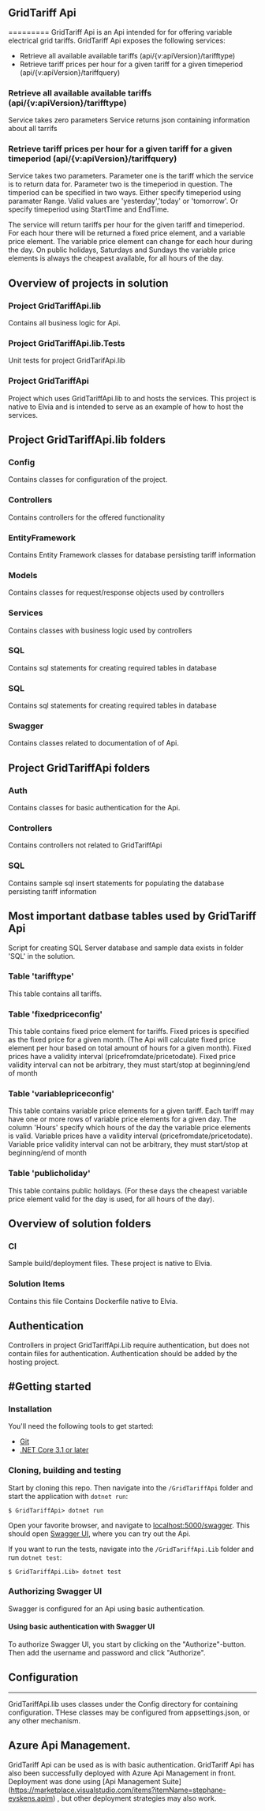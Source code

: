 ## GridTariff Api
=========
GridTariff Api is an Api intended for for offering variable electrical grid tariffs.
GridTariff Api exposes the following services:

* Retrieve all available available tariffs (api/{v:apiVersion}/tarifftype)
* Retrieve tariff prices per hour for a given tariff for a given timeperiod (api/{v:apiVersion}/tariffquery)

### Retrieve all available available tariffs (api/{v:apiVersion}/tarifftype)
Service takes zero parameters
Service returns json containing information about all tarrifs

### Retrieve tariff prices per hour for a given tariff for a given timeperiod (api/{v:apiVersion}/tariffquery)
Service takes two parameters.
Parameter one is the tariff which the service is to return data for.
Parameter two is the timeperiod in question.
The timperiod can be specified in two ways.
Either specify timeperiod using paramater Range. Valid values are 'yesterday','today' or 'tomorrow'.
Or specify timeperiod using StartTime and EndTime.

The service will return tariffs per hour for the given tariff and timeperiod.
For each hour there will be returned a fixed price element, and a variable price element.
The variable price element can change for each hour during the day.
On public holidays, Saturdays and Sundays the variable price elements is always the cheapest available, for all hours of the day.

## Overview of projects in solution

### Project GridTariffApi.lib
Contains all business logic for Api.

### Project GridTariffApi.lib.Tests
Unit tests for project GridTarifApi.lib

### Project GridTariffApi
Project which uses GridTariffApi.lib to and hosts the services.
This project is native to Elvia and is intended to serve as an example of how to host the services.

## Project GridTariffApi.lib folders

### Config
Contains classes for configuration of the project.

### Controllers
Contains controllers for the offered functionality

### EntityFramework
Contains Entity Framework classes for database persisting tariff information

### Models 
Contains classes for request/response objects used by controllers

### Services
Contains classes with business logic used by controllers

###  SQL
Contains sql statements for creating required tables in database

###  SQL
Contains sql statements for creating required tables in database

### Swagger
Contains classes related to documentation of of Api.


## Project GridTariffApi folders

### Auth
Contains classes for basic authentication for the Api.

### Controllers
Contains controllers not related to GridTariffApi

### SQL 
Contains sample sql insert statements for populating the database persisting tariff information

## Most important datbase tables used by GridTariff Api
Script for creating SQL Server database and sample data exists in folder 'SQL' in the solution.

### Table 'tarifftype'
This table contains all tariffs.

### Table 'fixedpriceconfig'
This table contains fixed price element for tariffs.
Fixed prices is specified as the fixed price for a given month.
(The Api will calculate fixed price element per hour based on total amount of hours for a given month).
Fixed prices have a validity interval (pricefromdate/pricetodate).
Fixed price validity interval can not be arbitrary, they must start/stop at beginning/end of month

### Table 'variablepriceconfig'
This table contains variable price elements for a given tariff.
Each tariff may have one or more rows of variable price elements for a given day.
The column 'Hours' specify which hours of the day the variable price elements is valid.
Variable prices have a validity interval (pricefromdate/pricetodate).
Variable price validity interval can not be arbitrary, they must start/stop at beginning/end of month

### Table 'publicholiday'
This table contains public holidays.
(For these days the cheapest variable price element valid for the day is used, for all hours of the day).

## Overview of solution folders

### CI
Sample build/deployment files.
These project is native to Elvia.

### Solution Items 
Contains this file
Contains Dockerfile native to Elvia.


## Authentication
Controllers in project GridTariffApi.Lib require authentication, but does not contain files for authentication.
Authentication should be added by the hosting project.

#Getting started
---------------
### Installation
You'll need the following tools to get started:
* [Git](https://git-scm.com/downloads)
* [.NET Core 3.1 or later](https://dotnet.microsoft.com/download)

### Cloning, building and testing
Start by cloning this repo. Then navigate into the `/GridTariffApi` folder and start the application with `dotnet run`:
```shell
$ GridTariffApi> dotnet run	
```

Open your favorite browser, and navigate to [localhost:5000/swagger](http://localhost:5000/swagger). This should open [Swagger UI](https://swagger.io/tools/swagger-ui/), where you can try out the Api.

If you want to run the tests, navigate into the `/GridTariffApi.Lib` folder and run `dotnet test`:
```shell
$ GridTariffApi.Lib> dotnet test
```

### Authorizing Swagger UI
Swagger is configured for an Api using basic authentication.

#### Using basic authentication with Swagger UI
To authorize Swagger UI, you start by clicking on the "Authorize"-button. Then add the username and password and click "Authorize".


## Configuration
-------------
GridTariffApi.lib uses classes under the Config directory for containing configuration.
THese classes may be configured from appsettings.json, or any other mechanism.

## Azure Api Management.
GridTariff Api can be used as is with basic authentication.
GridTariff Api has also been successfully deployed with Azure Api Management in front.
Deployment was done using [Api Management Suite] (https://marketplace.visualstudio.com/items?itemName=stephane-eyskens.apim) , but other deployment strategies may also work.


